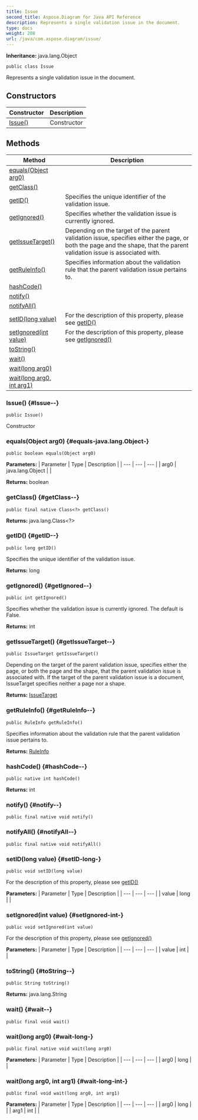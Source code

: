 ```yaml
---
title: Issue
second_title: Aspose.Diagram for Java API Reference
description: Represents a single validation issue in the document.
type: docs
weight: 208
url: /java/com.aspose.diagram/issue/
---
```


**Inheritance:**
java.lang.Object
```
public class Issue
```

Represents a single validation issue in the document.
## Constructors

| Constructor | Description |
| --- | --- |
| [Issue()](#Issue--) | Constructor |
## Methods

| Method | Description |
| --- | --- |
| [equals(Object arg0)](#equals-java.lang.Object-) |  |
| [getClass()](#getClass--) |  |
| [getID()](#getID--) | Specifies the unique identifier of the validation issue. |
| [getIgnored()](#getIgnored--) | Specifies whether the validation issue is currently ignored. |
| [getIssueTarget()](#getIssueTarget--) | Depending on the target of the parent validation issue, specifies either the page, or both the page and the shape, that the parent validation issue is associated with. |
| [getRuleInfo()](#getRuleInfo--) | Specifies information about the validation rule that the parent validation issue pertains to. |
| [hashCode()](#hashCode--) |  |
| [notify()](#notify--) |  |
| [notifyAll()](#notifyAll--) |  |
| [setID(long value)](#setID-long-) | For the description of this property, please see [getID()](../../com.aspose.diagram/issue\#getID--) |
| [setIgnored(int value)](#setIgnored-int-) | For the description of this property, please see [getIgnored()](../../com.aspose.diagram/issue\#getIgnored--) |
| [toString()](#toString--) |  |
| [wait()](#wait--) |  |
| [wait(long arg0)](#wait-long-) |  |
| [wait(long arg0, int arg1)](#wait-long-int-) |  |
### Issue() {#Issue--}
```
public Issue()
```


Constructor

### equals(Object arg0) {#equals-java.lang.Object-}
```
public boolean equals(Object arg0)
```




**Parameters:**
| Parameter | Type | Description |
| --- | --- | --- |
| arg0 | java.lang.Object |  |

**Returns:**
boolean
### getClass() {#getClass--}
```
public final native Class<?> getClass()
```




**Returns:**
java.lang.Class<?>
### getID() {#getID--}
```
public long getID()
```


Specifies the unique identifier of the validation issue.

**Returns:**
long
### getIgnored() {#getIgnored--}
```
public int getIgnored()
```


Specifies whether the validation issue is currently ignored. The default is False.

**Returns:**
int
### getIssueTarget() {#getIssueTarget--}
```
public IssueTarget getIssueTarget()
```


Depending on the target of the parent validation issue, specifies either the page, or both the page and the shape, that the parent validation issue is associated with. If the target of the parent validation issue is a document, IssueTarget specifies neither a page nor a shape.

**Returns:**
[IssueTarget](../../com.aspose.diagram/issuetarget)
### getRuleInfo() {#getRuleInfo--}
```
public RuleInfo getRuleInfo()
```


Specifies information about the validation rule that the parent validation issue pertains to.

**Returns:**
[RuleInfo](../../com.aspose.diagram/ruleinfo)
### hashCode() {#hashCode--}
```
public native int hashCode()
```




**Returns:**
int
### notify() {#notify--}
```
public final native void notify()
```




### notifyAll() {#notifyAll--}
```
public final native void notifyAll()
```




### setID(long value) {#setID-long-}
```
public void setID(long value)
```


For the description of this property, please see [getID()](../../com.aspose.diagram/issue\#getID--)

**Parameters:**
| Parameter | Type | Description |
| --- | --- | --- |
| value | long |  |

### setIgnored(int value) {#setIgnored-int-}
```
public void setIgnored(int value)
```


For the description of this property, please see [getIgnored()](../../com.aspose.diagram/issue\#getIgnored--)

**Parameters:**
| Parameter | Type | Description |
| --- | --- | --- |
| value | int |  |

### toString() {#toString--}
```
public String toString()
```




**Returns:**
java.lang.String
### wait() {#wait--}
```
public final void wait()
```




### wait(long arg0) {#wait-long-}
```
public final native void wait(long arg0)
```




**Parameters:**
| Parameter | Type | Description |
| --- | --- | --- |
| arg0 | long |  |

### wait(long arg0, int arg1) {#wait-long-int-}
```
public final void wait(long arg0, int arg1)
```




**Parameters:**
| Parameter | Type | Description |
| --- | --- | --- |
| arg0 | long |  |
| arg1 | int |  |

